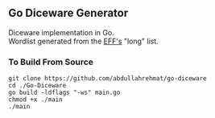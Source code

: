 ## Go Diceware Generator

Diceware implementation in Go.  
Wordlist generated from the [EFF's](https://www.eff.org/deeplinks/2016/07/new-wordlists-random-passphrases) "long" list.

### To Build From Source

```
git clone https://github.com/abdullahrehmat/go-diceware  
cd ./Go-Diceware  
go build -ldflags "-ws" main.go  
chmod +x ./main  
./main  
```